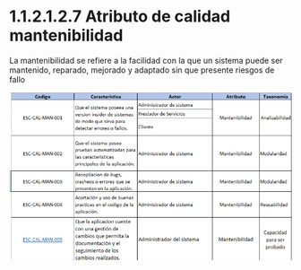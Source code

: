# 1.1.2.1.2.7 Atributo de calidad mantenibilidad

 La mantenibilidad se refiere a la facilidad con la que un sistema puede ser mantenido, reparado, mejorado y adaptado sin que presente riesgos de fallo

![atributo-mantenibilidad](https://github.com/F3liP3L/Software2-QuickJob-Documentacion/blob/main/assets/drivers-arquitectonicos/Atributos-de-calidad/Atributo_Calidad_Mantenibilidad.png)
